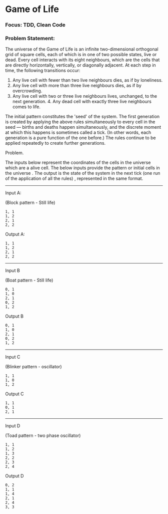 # Game of Life

### Focus: TDD, Clean Code

### Problem Statement:
The universe of the Game of Life is an infinite two-dimensional orthogonal grid of square cells, each of which is in one of two possible states, live or dead. Every cell interacts with its eight neighbours, which are the cells that are directly horizontally, vertically, or diagonally adjacent. At each step in time, the following transitions occur:
1. Any live cell with fewer than two live neighbours dies, as if by loneliness.
2. Any live cell with more than three live neighbours dies, as if by overcrowding.
3. Any live cell with two or three live neighbours lives, unchanged, to the next generation. 4. Any dead cell with exactly three live neighbours comes to life.
   
The initial pattern constitutes the 'seed' of the system. The first generation is created by applying the above rules simultaneously to every cell in the seed — births and deaths happen simultaneously, and the discrete moment at which this happens is sometimes called a tick. (In other words, each generation is a pure function of the one before.) The rules continue to be applied repeatedly to create further generations.

Problem.

The inputs below represent the coordinates of the cells in the universe which are a alive cell. The below inputs provide the pattern or initial cells in the universe . The output is the state of the system in the next tick (one run of the application of all the rules) , represented in the same format. 

---------------------------------------------------------------------- 
Input A:
   
(Block pattern - Still life)
```
1, 1
1, 2
2, 1
2, 2
```
Output A:
```
1, 1
1, 2
2, 1
2, 2
```
---------------------------------------------------------------------
Input B

(Boat pattern - Still life)
```
0, 1
1, 0
2, 1
0, 2
1, 2
```
Output B 
```
0, 1
1, 0 
2, 1 
0, 2 
1, 2
```
------------------------------------------------------------------------------------------------------------------ 
Input C

(Blinker pattern - oscillator)
```
1, 1
1, 0 
1, 2
```
Output C 
```
1, 1
0, 1
2, 1
```
--------------------------------------------------------------------- 
Input D

(Toad pattern - two phase oscillator)
```
1, 1
1, 2
1, 3
2, 2
2, 3
2, 4 
```
Output D 
```
0, 2
1, 1
1, 4
2, 1
2, 4
3, 3
```